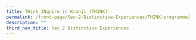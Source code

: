 ```yaml
---
title: THink INquire in Kranji (THINK)
permalink: /front-page/Sec-2-Distinctive-Experiences/THINK-programme/
description: ""
third_nav_title: Sec 2 Distinctive Experiences
---
```

